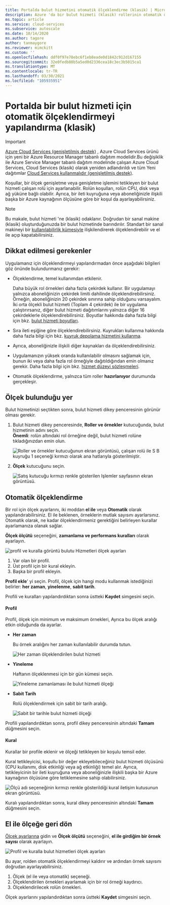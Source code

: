 ```yaml
---
title: Portalda bulut hizmetini otomatik ölçeklendirme (klasik) | Microsoft Docs
description: Azure 'da bir bulut hizmeti (klasik) rollerinin otomatik ölçek kurallarını yapılandırmak için portalını nasıl kullanacağınızı öğrenin.
ms.topic: article
ms.service: cloud-services
ms.subservice: autoscale
ms.date: 10/14/2020
ms.author: tagore
author: tanmaygore
ms.reviewer: mimckitt
ms.custom: ''
ms.openlocfilehash: ddf0f97e78ebc6f1eb8eade0d1842c912d167155
ms.sourcegitcommit: 32e0fedb80b5a5ed0d2336cea18c3ec3b5015ca1
ms.translationtype: MT
ms.contentlocale: tr-TR
ms.lasthandoff: 03/30/2021
ms.locfileid: "105935951"
---
```

# <a name="how-to-configure-auto-scaling-for-a-cloud-service-classic-in-the-portal"></a>Portalda bir bulut hizmeti için otomatik ölçeklendirmeyi yapılandırma (klasik)

> [!IMPORTANT]
> [Azure Cloud Services (genişletilmiş destek)](../cloud-services-extended-support/overview.md) , Azure Cloud Services ürünü için yeni bir Azure Resource Manager tabanlı dağıtım modelidir.Bu değişiklik ile Azure Service Manager tabanlı dağıtım modelinde çalışan Azure Cloud Services, Cloud Services (klasik) olarak yeniden adlandırıldı ve tüm Yeni dağıtımlar [Cloud Services kullanmalıdır (genişletilmiş destek)](../cloud-services-extended-support/overview.md).

Koşullar, bir ölçek genişletme veya genişletme işlemini tetikleyen bir bulut hizmeti çalışan rolü için ayarlanabilir. Rolün koşulları, rolün CPU, disk veya ağ yüküne bağlı olabilir. Ayrıca, bir ileti kuyruğuna veya aboneliğinizle ilişkili başka bir Azure kaynağının ölçüsüne göre bir koşul da ayarlayabilirsiniz.

> [!NOTE]
> Bu makale, bulut hizmeti 'ne (klasik) odaklanır. Doğrudan bir sanal makine (klasik) oluşturduğunuzda bir bulut hizmetinde barındırılır. Standart bir sanal makineyi bir [kullanılabilirlik kümesiyle](/previous-versions/azure/virtual-machines/windows/classic/configure-availability-classic) ilişkilendirerek ölçeklendirebilir ve el ile açıp kapatabilirsiniz.

## <a name="considerations"></a>Dikkat edilmesi gerekenler
Uygulamanız için ölçeklendirmeyi yapılandırmadan önce aşağıdaki bilgileri göz önünde bulundurmanız gerekir:

* Ölçeklendirme, temel kullanımdan etkilenir.

    Daha büyük rol örnekleri daha fazla çekirdek kullanır. Bir uygulamayı yalnızca aboneliğinizin çekirdek limiti dahilinde ölçeklendirebilirsiniz. Örneğin, aboneliğinizin 20 çekirdek sınırına sahip olduğunu varsayalım. İki orta ölçekli bulut hizmeti (Toplam 4 çekirdek) ile bir uygulama çalıştırırsanız, diğer bulut hizmeti dağıtımlarını yalnızca diğer 16 çekirdeklerle ölçeklendirebilirsiniz. Boyutlar hakkında daha fazla bilgi için bkz. [bulut hizmeti boyutları](cloud-services-sizes-specs.md).

* Sıra ileti eşiğine göre ölçeklendirebilirsiniz. Kuyrukları kullanma hakkında daha fazla bilgi için bkz. [kuyruk depolama hizmetini kullanma](../storage/queues/storage-dotnet-how-to-use-queues.md).

* Ayrıca, aboneliğinizle ilişkili diğer kaynakları da ölçeklendirebilirsiniz.

* Uygulamanızın yüksek oranda kullanılabilir olmasını sağlamak için, bunun iki veya daha fazla rol örneğiyle dağıtıldığından emin olmanız gerekir. Daha fazla bilgi için bkz. [hizmet düzeyi sözleşmeleri](https://azure.microsoft.com/support/legal/sla/).

* Otomatik ölçeklendirme, yalnızca tüm roller **hazırlanıyor** durumunda gerçekleşir.  


## <a name="where-scale-is-located"></a>Ölçek bulunduğu yer
Bulut hizmetinizi seçtikten sonra, bulut hizmeti dikey penceresinin görünür olması gerekir.

1. Bulut hizmeti dikey penceresinde, **Roller ve örnekler** kutucuğunda, bulut hizmetinin adını seçin.   
   **Önemli**: rolün altındaki rol örneğine değil, bulut hizmeti rolüne tıkladığınızdan emin olun.

    ![Roller ve örnekler kutucuğunun ekran görüntüsü, çalışan rolü ile S B kuyruğu 1 seçeneği kırmızı olarak ana hatlarıyla gösterilmiştir.](./media/cloud-services-how-to-scale-portal/roles-instances.png)
2. **Ölçek** kutucuğunu seçin.

    ![Satış kutucuğu kırmızı renkle gösterilen Işlemler sayfasının ekran görüntüsü.](./media/cloud-services-how-to-scale-portal/scale-tile.png)

## <a name="automatic-scale"></a>Otomatik ölçeklendirme
Bir rol için ölçek ayarlarını, iki moddan **el ile** veya **Otomatik** olarak yapılandırabilirsiniz. El ile beklenen, örneklerin mutlak sayısını ayarlarsınız. Otomatik olarak, ne kadar ölçeklendirmeniz gerektiğini belirleyen kurallar ayarlamanıza olanak sağlar.

**Ölçek ölçütü** seçeneğini, **zamanlama ve performans kuralları** olarak ayarlayın.

![profil ve kuralla görüntü bulutu Hizmetleri ölçek ayarları](./media/cloud-services-how-to-scale-portal/schedule-basics.png)

1. Var olan bir profil.
2. Üst profil için bir kural ekleyin.
3. Başka bir profil ekleyin.

**Profil ekle**' yi seçin. Profil, ölçek için hangi modu kullanmak istediğinizi belirler: **her zaman**, **yinelenme**, **sabit tarih**.

Profili ve kuralları yapılandırdıktan sonra üstteki **Kaydet** simgesini seçin.

#### <a name="profile"></a>Profil
Profil, ölçek için minimum ve maksimum örnekleri, Ayrıca bu ölçek aralığı etkin olduğunda da ayarlar.

* **Her zaman**

    Bu örnek aralığını her zaman kullanılabilir durumda tutun.  

    ![Her zaman ölçeklendirilen bulut hizmeti](./media/cloud-services-how-to-scale-portal/select-always.png)
* **Yineleme**

    Haftanın ölçeklenmesi için bir gün kümesi seçin.

    ![Yineleme zamanlaması ile bulut hizmeti ölçeği](./media/cloud-services-how-to-scale-portal/select-recurrence.png)
* **Sabit Tarih**

    Rolü ölçeklendirmek için sabit bir tarih aralığı.

    ![Sabit bir tarihle bulut hizmeti ölçeği](./media/cloud-services-how-to-scale-portal/select-fixed.png)

Profili yapılandırdıktan sonra, profil dikey penceresinin altındaki **Tamam** düğmesini seçin.

#### <a name="rule"></a>Kural
Kurallar bir profile eklenir ve ölçeği tetikleyen bir koşulu temsil eder.

Kural tetikleyicisi, koşullu bir değer ekleyebileceğiniz bulut hizmeti ölçüsünü (CPU kullanımı, disk etkinliği veya ağ etkinliği) temel alır. Ayrıca, tetikleyicinin bir ileti kuyruğuna veya aboneliğinizle ilişkili başka bir Azure kaynağının ölçüsüne göre tetiklemesine sahip olabilirsiniz.

![Ölçü adı seçeneğinin kırmızı renkle gösterildiği kural iletişim kutusunun ekran görüntüsü.](./media/cloud-services-how-to-scale-portal/rule-settings.png)

Kuralı yapılandırdıktan sonra, kural dikey penceresinin altındaki **Tamam** düğmesini seçin.

## <a name="back-to-manual-scale"></a>El ile ölçeğe geri dön
[Ölçek ayarlarına](#where-scale-is-located) gidin ve **Ölçek ölçütü** seçeneğini, **el ile girdiğim bir örnek sayısı** olarak ayarlayın.

![Profil ve kuralla bulut hizmetleri ölçek ayarları](./media/cloud-services-how-to-scale-portal/manual-basics.png)

Bu ayar, rolden otomatik ölçeklendirmeyi kaldırır ve ardından örnek sayısını doğrudan ayarlayabilirsiniz.

1. Ölçek (el ile veya otomatik) seçeneği.
2. Ölçeklendirilen örnekleri ayarlamak için bir rol örneği kaydırıcı.
3. Ölçeklendirilecek rolün örnekleri.

Ölçek ayarlarını yapılandırdıktan sonra üstteki **Kaydet** simgesini seçin.
